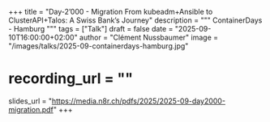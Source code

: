 +++
title = "Day-2’000 - Migration From kubeadm+Ansible to ClusterAPI+Talos: A Swiss Bank’s Journey"
description = """
ContainerDays - Hamburg
"""
tags = ["Talk"]
draft = false
date = "2025-09-10T16:00:00+02:00"
author = "Clément Nussbaumer"
image = "/images/talks/2025-09-containerdays-hamburg.jpg"
# recording_url = ""
slides_url = "https://media.n8r.ch/pdfs/2025/2025-09-day2000-migration.pdf"
+++
